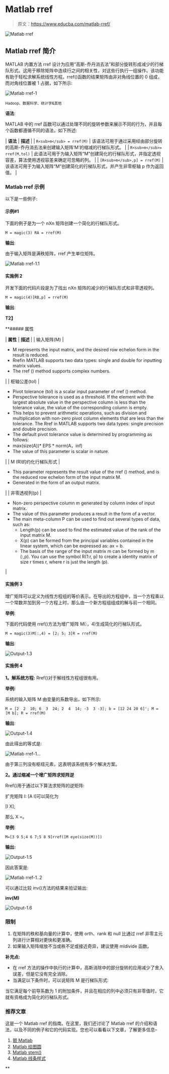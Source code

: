 # Matlab rref

> 原文：<https://www.educba.com/matlab-rref/>

![Matlab rref](img/9415ec858cc58a9b8b5668e4cb1e7fb4.png)



## Matlab rref 简介

MATLAB 内置方法 rref 设计为应用“高斯-乔丹消去法”和部分旋转形成减少的行梯队形式。这用于移除矩阵中连续行之间的相关性，对这些行执行一组操作。该功能有助于轻松求解系统线性方程。rref()函数的结果矩阵由非对角线位置的 0 组成，而对角线位置被 1 占据，如下所示:

![Matlab rref-1](img/f81c62823ab6b8686340aaf21f4a55f4.png)



<small>Hadoop、数据科学、统计学&其他</small>

**语法**:

MATLAB 中的 rref 函数可以通过处理不同的旋转参数来展示不同的行为，并且每个函数都遵循不同的语法，如下所述:

| **语法** | **描述** |
| `R<sub>m</sub> = rref(M)` | 该语法可用于通过采用经由部分旋转的高斯-乔丹消去法来创建输入矩阵‘M’的缩减的行梯队形式。 |
| `R<sub>m</sub>= rref(M,tol)` | 此语法可用于为输入矩阵“M”创建简化的行梯队形式，并指定透视容差，算法使用透视容差来确定可忽略的列。 |
| `[R<sub>m</sub>,p] = rref(M)` | 该语法可用于为输入矩阵“M”创建简化的行梯队形式，并产生非零枢轴 p 作为返回值。 |

### Matlab rref 示例

以下是一些例子:

#### 示例#1

下面的例子是为一个 nXn 矩阵创建一个简化的行梯队形式。

`M = magic(3)
RA = rref(M)`

**输出**:

由于输入矩阵是满秩矩阵，rref 产生单位矩阵。

![Matlab rref-1.1](img/15d79901a8507c05b1e00313a3606801.png)



#### 实施例 2

开发下面的代码片段是为了找出 nXn 矩阵的减少的行梯队形式和非零透视列。

`M = magic(4)[RB,p] = rref(M)`

**输出**:

**T2】**



 **##### 属性

| **属性** | **描述** |
| 输入矩阵(M) | 

*   M represents the input matrix, and the desired row echelon form in the result is reduced.
*   Rrefin MATLAB supports two data types: single and double for inputting matrix values.
*   The rref () method supports complex numbers.

 |
| 枢轴公差(tol) | 

*   Pivot tolerance (tol) is a scalar input parameter of rref () method.
*   Perspective tolerance is used as a threshold. If the element with the largest absolute value in the perspective column is less than the tolerance value, the value of the corresponding column is empty.
*   This helps to prevent arithmetic operations, such as division and multiplication with non-zero pivot column elements that are less than the tolerance. The Rref in MATLAB supports two data types: single precision and double precision.
*   The default pivot tolerance value is determined by programming as follows:
*   max(size(A))* EPS * norm(A，inf)
*   The value of this parameter is scalar in nature.

 |
| M (R)的约化行梯队形式 | 

*   This parameter represents the result value of the rref () method, and is the reduced row echelon form of the input matrix M.
*   Generated in the form of an output matrix.

 |
| 非零透视列(p) | 

*   Non-zero perspective column m generated by column index of input matrix.
*   The value of this parameter produces a result in the form of a vector.
*   The main meta-column P can be used to find out several types of data, such as:
    *   Length(p) can be used to find the estimated value of the rank of the input matrix M.
    *   X(p) can be formed from the principal variables contained in the linear system, which can be expressed as: ax = b.
    *   The basis of the range of the input matrix m can be formed by m (:,p). You can use the symbol R(1:r, p) to create a identity matrix of size r times r, where r is just the length (p).

 |

#### 实施例 3

增广矩阵可以定义为线性方程组的等价表示。在导出的方程组中，当一个方程乘以一个常数并加到另一个方程上时，那么由一个新方程组组成的解与前一个相同。

**举例**:

下面的代码使用 rref()方法为增广矩阵 M(:，4)生成简化的行梯队形式。

`M = magic(3)M(:,4) = [2; 5; 3]R = rref(M)`

**输出**:

![Output-1.3](img/9d0b083279944b4f7b3655290a4bcf77.png)



#### 实施例 4

**1。解系统方程:** Rref()对于解线性方程组很有用。

**举例:**

系统的输入矩阵 M 由变量的系数导出，如下所示:

`M = [2  2  10;
6  3  24;
2  4  14;
-3  3 -3];
b = [12 24 20 6]';
M = [M b];
R = rref(M)`

**输出**:

![Output-1.4](img/3f66e0ade15dcf6c38078edb39b08fb2.png)



由此得出的等式是:

![Matlab rref-1...](img/5c3801b5ffdd05e5c075c51d9f3d1b6a.png)



由于第三列没有枢纽元素，这表明该系统有多个解决方案。

**2。通过缩减一个增广矩阵求矩阵逆**

Rref()用于通过以下算法求矩阵的逆矩阵:

扩充矩阵 I: [A I]可以简化为

[I X];

那么 X =。

**举例**:

`M=[3 9 5;4 6 7;5 8 9]rref([M eye(size(M))])`

**输出:**

![Output-1.5](img/f408f98128bbcee4cb325d30669c298f.png)



因此答案是:

![Matlab rref-1..2](img/0105bc9a95e5438788c62f13bd345801.png)



可以通过比较 inv()方法的结果来验证输出:

**inv(M)**

![Output-1.6](img/9d11ee61736e95a4c9fe0de820408997.png)



### 限制

1.  在矩阵的秩和基向量的计算中，使用 orth、rank 和 null 比通过 rref 非零主元列进行计算相对更快和更准确。
2.  如果输入矩阵缩放不当或秩不足或接近奇异，建议使用 mldivide 函数。

**补充点:**

*   在 rref 方法的操作中执行的计算中，高斯消除中的部分旋转的应用减少了舍入误差，但是它没有完全消除。
*   当满足以下条件时，可以说矩阵 M 是行梯队形式:

当它满足每个前导系数为 1 的附加条件，并且在相应的列中必须只有非零值时，它就有资格成为简化的行梯队形式。

### 推荐文章

这是一个 Matlab rref 的指南。在这里，我们还讨论了 Matlab rref 的介绍和语法，以及不同的例子和它的代码实现。您也可以看看以下文章，了解更多信息–

1.  [颤 Matlab](https://www.educba.com/quiver-matlab/)
2.  [Matlab 绘图圆](https://www.educba.com/matlab-plot-circle/)
3.  [Matlab stem()](https://www.educba.com/matlab-stem/)
4.  [Matlab 线条样式](https://www.educba.com/matlab-line-style/)





**